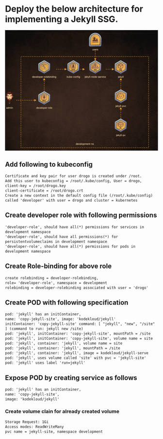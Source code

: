 # Deploy the below architecture for implementing a Jekyll SSG.

![Architecture](Architecture.png)
## Add following to kubeconfig

```
Certificate and key pair for user drogo is created under /root. 
Add this user to kubeconfig = /root/.kube/config, User = drogo, client-key = /root/drogo.key 
client-certificate = /root/drogo.crt
Create a new context in the default config file (/root/.kube/config) called 'developer' with user = drogo and cluster = kubernetes
```
## Create developer role with following permissions
```
'developer-role', should have all(*) permissions for services in development namespace
'developer-role', should have all permissions(*) for persistentvolumeclaims in development namespace
'developer-role', should have all(*) permissions for pods in development namespace
```
## Create Role-binding for above role
```
create rolebinding = developer-rolebinding, 
role= 'developer-role', namespace = development
rolebinding = developer-rolebinding associated with user = 'drogo'
```

## Create POD with following specification
```
pod: 'jekyll' has an initContainer, 
name: 'copy-jekyll-site', image: 'kodekloud/jekyll'
initContainer: 'copy-jekyll-site' command: [ "jekyll", "new", "/site" ] (command to run: jekyll new /site)
pod: 'jekyll', initContainer: 'copy-jekyll-site', mountPath = /site
pod: 'jekyll', initContainer: 'copy-jekyll-site', volume name = site
pod: 'jekyll', container: 'jekyll', volume name = site
pod: 'jekyll', container: 'jekyll', mountPath = /site
pod: 'jekyll', container: 'jekyll', image = kodekloud/jekyll-serve
pod: 'jekyll', uses volume called 'site' with pvc = 'jekyll-site'
pod: 'jekyll' uses label 'run=jekyll'

```

## Expose POD by creating service as follows
```
pod: 'jekyll' has an initContainer, 
name: 'copy-jekyll-site', 
image: 'kodekloud/jekyll'

```

### Create volume clain for already created volume

```
Storage Request: 1Gi
Access modes: ReadWriteMany
pvc name = jekyll-site, namespace development
```
